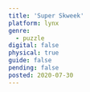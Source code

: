 ```yaml
---
title: 'Super Skweek'
platform: lynx
genre:
  - puzzle
digital: false
physical: true
guide: false
pending: false
posted: 2020-07-30
---
```

